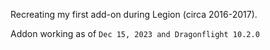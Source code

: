 Recreating my first add-on during Legion (circa 2016-2017). 

Addon working as of `Dec 15, 2023 and Dragonflight 10.2.0`
